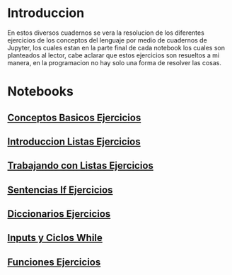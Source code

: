 # Introduccion

En estos diversos cuadernos se vera la resolucion de los diferentes ejercicios de los conceptos del lenguaje por medio de cuadernos de Jupyter, los cuales estan en la parte final de cada notebook los cuales son planteados al lector, cabe aclarar que estos ejercicios son resueltos a mi manera, en la programacion no hay solo una forma de resolver las cosas.

# Notebooks

## [Conceptos Basicos Ejercicios](./Conceptos_Basicos_Ejercicios.ipynb)
## [Introduccion Listas Ejercicios](./Introduccion_Listas_Ejercicios.ipynb)
## [Trabajando con Listas Ejercicios](./Trabajando_Listas_Ejercicios.ipynb)
## [Sentencias If Ejercicios](./Sentencias_IF_Ejercicios.ipynb)
## [Diccionarios Ejercicios](./Diccionarios_Ejercicios.ipynb)
## [Inputs y Ciclos While](./Inputs_CiclosWhile_Ejercicios.ipynb)
## [Funciones Ejercicios](./Funciones_Ejercicios.ipynb)




